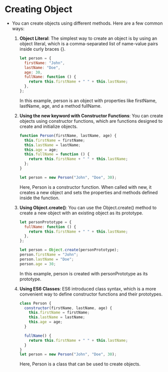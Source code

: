 # Creating Object

- You can create objects using different methods. Here are a few common ways:

  1. **Object Literal**: The simplest way to create an object is by using an object literal, which is a comma-separated list of name-value pairs inside curly braces {}.

     ```javascript
     let person = {
       firstName: "John",
       lastName: "Doe",
       age: 30,
       fullName: function () {
         return this.firstName + " " + this.lastName;
       },
     };
     ```

     In this example, person is an object with properties like firstName, lastName, age, and a method fullName.

  2. **Using the new keyword with Constructor Functions**: You can create objects using constructor functions, which are functions designed to create and initialize objects.

     ```javascript
     function Person(firstName, lastName, age) {
       this.firstName = firstName;
       this.lastName = lastName;
       this.age = age;
       this.fullName = function () {
         return this.firstName + " " + this.lastName;
       };
     }

     let person = new Person("John", "Doe", 30);
     ```

     Here, Person is a constructor function. When called with new, it creates a new object and sets the properties and methods defined inside the function.

  3. **Using Object.create()**: You can use the Object.create() method to create a new object with an existing object as its prototype.

     ```javascript
     let personPrototype = {
       fullName: function () {
         return this.firstName + " " + this.lastName;
       },
     };

     let person = Object.create(personPrototype);
     person.firstName = "John";
     person.lastName = "Doe";
     person.age = 30;
     ```

     In this example, person is created with personPrototype as its prototype.

  4. **Using ES6 Classes**: ES6 introduced class syntax, which is a more convenient way to define constructor functions and their prototypes.

     ```javascript
     class Person {
       constructor(firstName, lastName, age) {
         this.firstName = firstName;
         this.lastName = lastName;
         this.age = age;
       }

       fullName() {
         return this.firstName + " " + this.lastName;
       }
     }
     let person = new Person("John", "Doe", 30);
     ```

     Here, Person is a class that can be used to create objects.
